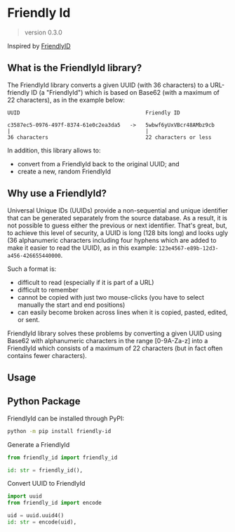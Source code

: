 # Friendly Id

> version 0.3.0

Inspired by [FriendlyID](https://github.com/Devskiller/friendly-id)

What is the FriendlyId library?
--
The FriendlyId library converts a given UUID (with 36 characters) to a URL-friendly ID (a "FriendlyId") which is based on Base62 (with a maximum of 22 characters), as in the example below:


    UUID                                        Friendly ID

    c3587ec5-0976-497f-8374-61e0c2ea3da5   ->   5wbwf6yUxVBcr48AMbz9cb
    |                                           |                              
    36 characters                               22 characters or less

In addition, this library allows to:


* convert from a FriendlyId back to the original UUID; and
* create a new, random FriendlyId

Why use a FriendlyId?
--
Universal Unique IDs (UUIDs) provide a non-sequential and unique identifier that can be generated separately from the source database. As a result, it is not possible to guess either the previous or next identifier. That's great, but, to achieve this level of security, a UUID is long (128 bits long) and looks ugly (36 alphanumeric characters including four hyphens which are added to make it easier to read the UUID), as in this example: `123e4567-e89b-12d3-a456-426655440000`.

Such a format is:

* difficult to read (especially if it is part of a URL)
* difficult to remember
* cannot be copied with just two mouse-clicks (you have to select manually the start and end positions)
* can easily become broken across lines when it is copied, pasted, edited, or sent.

FriendlyId library solves these problems by converting a given UUID using Base62 with alphanumeric characters in the range [0-9A-Za-z] into a FriendlyId which consists of a maximum of 22 characters (but in fact often contains fewer characters).

Usage
---

Python Package
----
FriendlyId can be installed through PyPI:

```bash
python -m pip install friendly-id
```

Generate a FriendlyId
```python
from friendly_id import friendly_id

id: str = friendly_id(),
```

Convert UUID to FriendlyId
```python
import uuid
from friendly_id import encode

uid = uuid.uuid4()
id: str = encode(uid),
```
